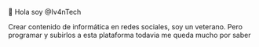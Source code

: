 👋 Hola soy @Iv4nTech

Crear contenido de informática en redes sociales, soy un veterano. Pero programar y subirlos a esta plataforma todavia me queda mucho por saber 
